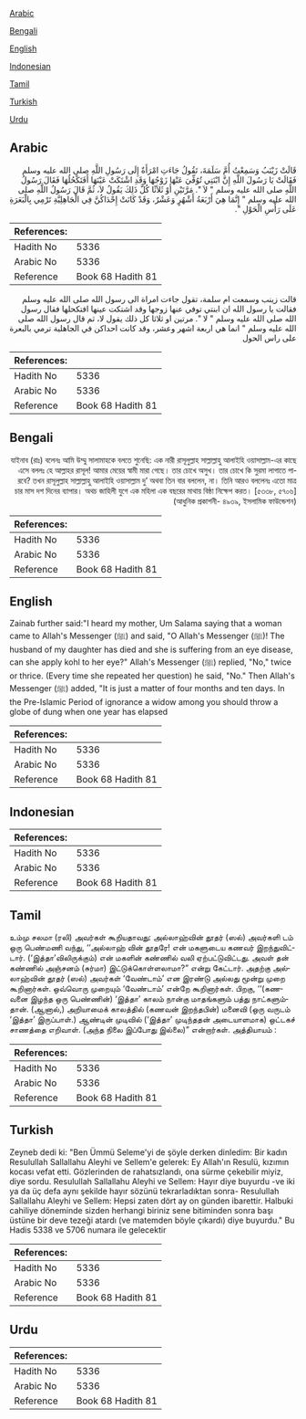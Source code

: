 [Arabic](#arabic)

[Bengali](#bengali)

[English](#english)

[Indonesian](#indonesian)

[Tamil](#tamil)

[Turkish](#turkish)

[Urdu](#urdu)

## Arabic


<div dir="rtl" lang="ar" style={{fontSize:'larger',backgroundColor:'#f8f9fa',padding:20}}>
قَالَتْ زَيْنَبُ وَسَمِعْتُ أُمَّ سَلَمَةَ، تَقُولُ جَاءَتِ امْرَأَةٌ إِلَى رَسُولِ اللَّهِ صلى الله عليه وسلم فَقَالَتْ يَا رَسُولَ اللَّهِ إِنَّ ابْنَتِي تُوُفِّيَ عَنْهَا زَوْجُهَا وَقَدِ اشْتَكَتْ عَيْنَهَا أَفَتَكْحُلُهَا فَقَالَ رَسُولُ اللَّهِ صلى الله عليه وسلم ‏"‏ لاَ ‏"‏‏.‏ مَرَّتَيْنِ أَوْ ثَلاَثًا كُلَّ ذَلِكَ يَقُولُ لاَ، ثُمَّ قَالَ رَسُولُ اللَّهِ صلى الله عليه وسلم ‏"‏ إِنَّمَا هِيَ أَرْبَعَةُ أَشْهُرٍ وَعَشْرٌ، وَقَدْ كَانَتْ إِحْدَاكُنَّ فِي الْجَاهِلِيَّةِ تَرْمِي بِالْبَعَرَةِ عَلَى رَأْسِ الْحَوْلِ ‏"‏‏.‏
</div>
<div style={{backgroundColor:'#f8f9fa',padding:20, marginBottom: 10}}><table> <thead> <tr> <th>References:</th> <th></th> </tr> </thead> <tbody><tr><td>Hadith No</td><td>5336</td></tr><tr><td>Arabic No</td><td>5336</td></tr><tr><td>Reference</td><td>Book 68 Hadith 81</td></tr></tbody></table></div>


<div dir="rtl" lang="ar" style={{fontSize:'larger',backgroundColor:'#f8f9fa',padding:20}}>
قالت زينب وسمعت ام سلمة، تقول جاءت امراة الى رسول الله صلى الله عليه وسلم فقالت يا رسول الله ان ابنتي توفي عنها زوجها وقد اشتكت عينها افتكحلها فقال رسول الله صلى الله عليه وسلم " لا ". مرتين او ثلاثا كل ذلك يقول لا، ثم قال رسول الله صلى الله عليه وسلم " انما هي اربعة اشهر وعشر، وقد كانت احداكن في الجاهلية ترمي بالبعرة على راس الحول
</div>
<div style={{backgroundColor:'#f8f9fa',padding:20, marginBottom: 10}}><table> <thead> <tr> <th>References:</th> <th></th> </tr> </thead> <tbody><tr><td>Hadith No</td><td>5336</td></tr><tr><td>Arabic No</td><td>5336</td></tr><tr><td>Reference</td><td>Book 68 Hadith 81</td></tr></tbody></table></div>

## Bengali


<div dir="rtl" lang="bn" style={{fontSize:'larger',backgroundColor:'#f8f9fa',padding:20}}>
যাইনাব (রাঃ) বলেনঃ আমি উম্মু সালামাহকে বলতে শুনেছি: এক নারী রাসূলুল্লাহ সাল্লাল্লাহু আলাইহি ওয়াসাল্লাম-এর কাছে এসে বললঃ হে আল্লাহর রাসূল! আমার মেয়ের স্বামী মারা গেছে। তার চোখে অসুখ। তার চোখে কি সুরমা লাগাতে পারবে? তখন রাসূলুল্লাহ সাল্লাল্লাহু আলাইহি ওয়াসাল্লাম দু’ অথবা তিন বার বললেন, না। তিনি আরও বললেনঃ এতো মাত্র চার মাস দশ দিনের ব্যাপার। অথচ জাহিলী যুগে এক মহিলা এক বছরের মাথায় বিষ্ঠা নিক্ষেপ করত। [৫৩৩৮, ৫৭০৬] (আধুনিক প্রকাশনী- ৪৯৩৯, ইসলামিক ফাউন্ডেশন)
</div>
<div style={{backgroundColor:'#f8f9fa',padding:20, marginBottom: 10}}><table> <thead> <tr> <th>References:</th> <th></th> </tr> </thead> <tbody><tr><td>Hadith No</td><td>5336</td></tr><tr><td>Arabic No</td><td>5336</td></tr><tr><td>Reference</td><td>Book 68 Hadith 81</td></tr></tbody></table></div>

## English


<div dir="ltr" lang="en" style={{fontSize:'larger',backgroundColor:'#f8f9fa',padding:20}}>
Zainab further said:"I heard my mother, Um Salama saying that a woman came to Allah's Messenger (ﷺ) and said, "O Allah's Messenger (ﷺ)! The husband of my daughter has died and she is suffering from an eye disease, can she apply kohl to her eye?" Allah's Messenger (ﷺ) replied, "No," twice or thrice. (Every time she repeated her question) he said, "No." Then Allah's Messenger (ﷺ) added, "It is just a matter of four months and ten days. In the Pre-Islamic Period of ignorance a widow among you should throw a globe of dung when one year has elapsed
</div>
<div style={{backgroundColor:'#f8f9fa',padding:20, marginBottom: 10}}><table> <thead> <tr> <th>References:</th> <th></th> </tr> </thead> <tbody><tr><td>Hadith No</td><td>5336</td></tr><tr><td>Arabic No</td><td>5336</td></tr><tr><td>Reference</td><td>Book 68 Hadith 81</td></tr></tbody></table></div>

## Indonesian


<div dir="ltr" lang="id" style={{fontSize:'larger',backgroundColor:'#f8f9fa',padding:20}}>

</div>
<div style={{backgroundColor:'#f8f9fa',padding:20, marginBottom: 10}}><table> <thead> <tr> <th>References:</th> <th></th> </tr> </thead> <tbody><tr><td>Hadith No</td><td>5336</td></tr><tr><td>Arabic No</td><td>5336</td></tr><tr><td>Reference</td><td>Book 68 Hadith 81</td></tr></tbody></table></div>

## Tamil


<div dir="ltr" lang="ta" style={{fontSize:'larger',backgroundColor:'#f8f9fa',padding:20}}>
உம்மு சலமா (ரலி) அவர்கள் கூறியதாவது: அல்லாஹ்வின் தூதர் (ஸல்) அவர்களி டம் ஒரு பெண்மணி வந்து, ‘‘அல்லாஹ் வின் தூதரே! என் மகளுடைய கணவர் இறந்துவிட்டார். (‘இத்தா’விலிருக்கும்) என் மகளின் கண்ணில் வலி ஏற்பட்டுவிட்டது. அவள் தன் கண்ணில் அஞ்சனம் (சுர்மா) இட்டுக்கொள்ளலாமா?” என்று கேட்டார். அதற்கு அல்லாஹ்வின் தூதர் (ஸல்) அவர்கள் ‘வேண்டாம்’ என இரண்டு அல்லது மூன்று முறை கூறினார்கள். ஒவ்வொரு முறையும் ‘வேண்டாம்’ என்றே கூறினார்கள். பிறகு, ‘‘(கணவனை இழந்த ஒரு பெண்ணின்) ‘இத்தா’ காலம் நான்கு மாதங்களும் பத்து நாட்களும்தான். (ஆனால்,) அறியாமைக் காலத்தில் (கணவன் இறந்தபின்) மனைவி (ஒரு வருடம் ‘இத்தா’ இருப்பாள்.) ஆண்டின் முடிவில் (‘இத்தா’ முடிந்ததன் அடையாளமாக) ஒட்டகச் சாணத்தை எறிவாள். (அந்த நிலை இப்போது இல்லை)” என்றார்கள். அத்தியாயம் :
</div>
<div style={{backgroundColor:'#f8f9fa',padding:20, marginBottom: 10}}><table> <thead> <tr> <th>References:</th> <th></th> </tr> </thead> <tbody><tr><td>Hadith No</td><td>5336</td></tr><tr><td>Arabic No</td><td>5336</td></tr><tr><td>Reference</td><td>Book 68 Hadith 81</td></tr></tbody></table></div>

## Turkish


<div dir="ltr" lang="tr" style={{fontSize:'larger',backgroundColor:'#f8f9fa',padding:20}}>
Zeyneb dedi ki: "Ben Ümmü Seleme'yi de şöyle derken dinledim: Bir kadın Resulullah Sallallahu Aleyhi ve Sellem'e gelerek: Ey Allah'ın Resulü, kızımın kocası vefat etti. Gözlerinden de rahatsızlandı, ona sürme çekebilir miyiz, diye sordu. Resulullah Sallallahu Aleyhi ve Sellem: Hayır diye buyurdu -ve iki ya da üç defa aynı şekilde hayır sözünü tekrarladıktan sonra- Resulullah Sallallahu Aleyhi ve Sellem: Hepsi zaten dört ay on günden ibarettir. Halbuki cahiliye döneminde sizden herhangi biriniz sene bitiminden sonra başı üstüne bir deve tezeği atardı (ve matemden böyle çıkardı) diye buyurdu." Bu Hadis 5338 ve 5706 numara ile gelecektir
</div>
<div style={{backgroundColor:'#f8f9fa',padding:20, marginBottom: 10}}><table> <thead> <tr> <th>References:</th> <th></th> </tr> </thead> <tbody><tr><td>Hadith No</td><td>5336</td></tr><tr><td>Arabic No</td><td>5336</td></tr><tr><td>Reference</td><td>Book 68 Hadith 81</td></tr></tbody></table></div>

## Urdu


<div dir="rtl" lang="ur" style={{fontSize:'larger',backgroundColor:'#f8f9fa',padding:20}}>

</div>
<div style={{backgroundColor:'#f8f9fa',padding:20, marginBottom: 10}}><table> <thead> <tr> <th>References:</th> <th></th> </tr> </thead> <tbody><tr><td>Hadith No</td><td>5336</td></tr><tr><td>Arabic No</td><td>5336</td></tr><tr><td>Reference</td><td>Book 68 Hadith 81</td></tr></tbody></table></div>